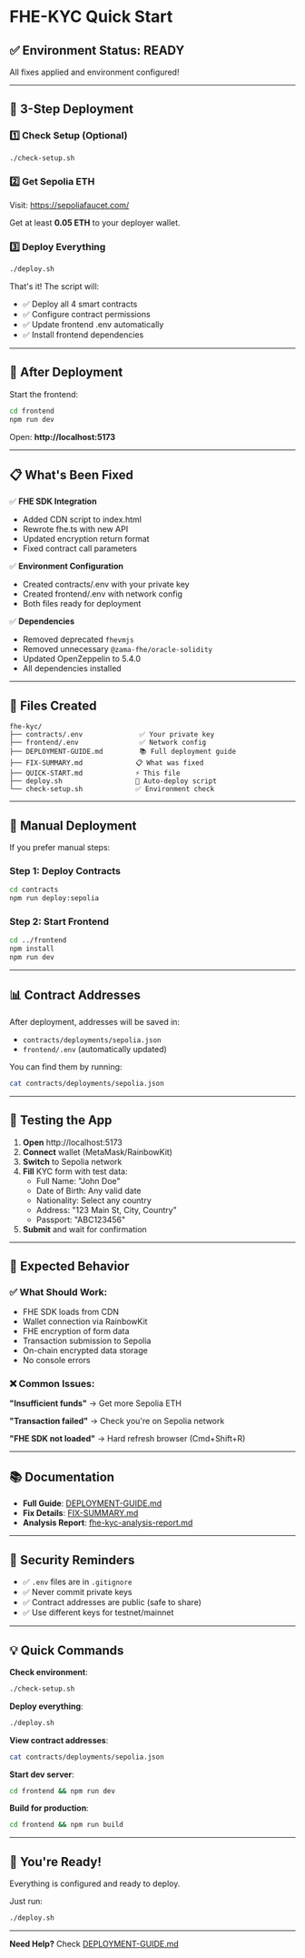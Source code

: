 # FHE-KYC Quick Start

## ✅ Environment Status: READY

All fixes applied and environment configured!

---

## 🚀 3-Step Deployment

### 1️⃣ Check Setup (Optional)
```bash
./check-setup.sh
```

### 2️⃣ Get Sepolia ETH
Visit: https://sepoliafaucet.com/

Get at least **0.05 ETH** to your deployer wallet.

### 3️⃣ Deploy Everything
```bash
./deploy.sh
```

That's it! The script will:
- ✅ Deploy all 4 smart contracts
- ✅ Configure contract permissions
- ✅ Update frontend .env automatically
- ✅ Install frontend dependencies

---

## 🎯 After Deployment

Start the frontend:
```bash
cd frontend
npm run dev
```

Open: **http://localhost:5173**

---

## 📋 What's Been Fixed

✅ **FHE SDK Integration**
- Added CDN script to index.html
- Rewrote fhe.ts with new API
- Updated encryption return format
- Fixed contract call parameters

✅ **Environment Configuration**
- Created contracts/.env with your private key
- Created frontend/.env with network config
- Both files ready for deployment

✅ **Dependencies**
- Removed deprecated `fhevmjs`
- Removed unnecessary `@zama-fhe/oracle-solidity`
- Updated OpenZeppelin to 5.4.0
- All dependencies installed

---

## 📁 Files Created

```
fhe-kyc/
├── contracts/.env              ✅ Your private key
├── frontend/.env               ✅ Network config
├── DEPLOYMENT-GUIDE.md         📚 Full deployment guide
├── FIX-SUMMARY.md             📋 What was fixed
├── QUICK-START.md             ⚡ This file
├── deploy.sh                  🚀 Auto-deploy script
└── check-setup.sh             ✅ Environment check
```

---

## 🔧 Manual Deployment

If you prefer manual steps:

### Step 1: Deploy Contracts
```bash
cd contracts
npm run deploy:sepolia
```

### Step 2: Start Frontend
```bash
cd ../frontend
npm install
npm run dev
```

---

## 📊 Contract Addresses

After deployment, addresses will be saved in:
- `contracts/deployments/sepolia.json`
- `frontend/.env` (automatically updated)

You can find them by running:
```bash
cat contracts/deployments/sepolia.json
```

---

## 🧪 Testing the App

1. **Open** http://localhost:5173
2. **Connect** wallet (MetaMask/RainbowKit)
3. **Switch** to Sepolia network
4. **Fill** KYC form with test data:
   - Full Name: "John Doe"
   - Date of Birth: Any valid date
   - Nationality: Select any country
   - Address: "123 Main St, City, Country"
   - Passport: "ABC123456"
5. **Submit** and wait for confirmation

---

## 🎯 Expected Behavior

### ✅ What Should Work:
- FHE SDK loads from CDN
- Wallet connection via RainbowKit
- FHE encryption of form data
- Transaction submission to Sepolia
- On-chain encrypted data storage
- No console errors

### ❌ Common Issues:

**"Insufficient funds"**
→ Get more Sepolia ETH

**"Transaction failed"**
→ Check you're on Sepolia network

**"FHE SDK not loaded"**
→ Hard refresh browser (Cmd+Shift+R)

---

## 📚 Documentation

- **Full Guide**: [DEPLOYMENT-GUIDE.md](./DEPLOYMENT-GUIDE.md)
- **Fix Details**: [FIX-SUMMARY.md](./FIX-SUMMARY.md)
- **Analysis Report**: [fhe-kyc-analysis-report.md](../fhe-kyc-analysis-report.md)

---

## 🔐 Security Reminders

- ✅ `.env` files are in `.gitignore`
- ✅ Never commit private keys
- ✅ Contract addresses are public (safe to share)
- ✅ Use different keys for testnet/mainnet

---

## 💡 Quick Commands

**Check environment**:
```bash
./check-setup.sh
```

**Deploy everything**:
```bash
./deploy.sh
```

**View contract addresses**:
```bash
cat contracts/deployments/sepolia.json
```

**Start dev server**:
```bash
cd frontend && npm run dev
```

**Build for production**:
```bash
cd frontend && npm run build
```

---

## 🎉 You're Ready!

Everything is configured and ready to deploy.

Just run:
```bash
./deploy.sh
```

---

**Need Help?** Check [DEPLOYMENT-GUIDE.md](./DEPLOYMENT-GUIDE.md)

